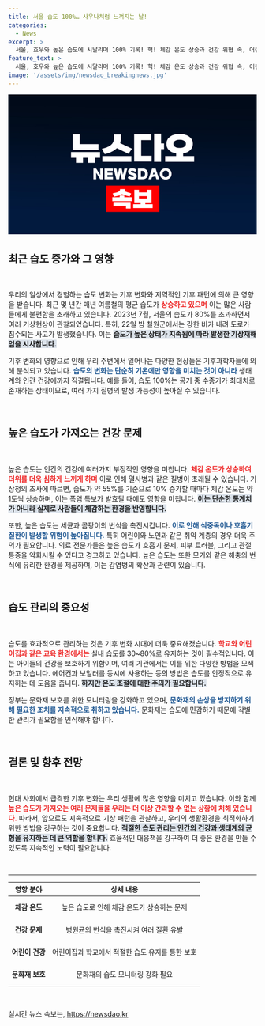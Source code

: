 ```yaml
---
title: 서울 습도 100%… 사우나처럼 느껴지는 날!
categories:
  - News
excerpt: >
  서울, 호우와 높은 습도에 시달리며 100% 기록! 헉! 체감 온도 상승과 건강 위협 속, 어린이집도 비상사태! 최근 폭염 특보와 동시 발생한 호우의 미스터리, 자세히 알아보세요!
feature_text: >
  서울, 호우와 높은 습도에 시달리며 100% 기록! 헉! 체감 온도 상승과 건강 위협 속, 어린이집도 비상사태! 최근 폭염 특보와 동시 발생한 호우의 미스터리, 자세히 알아보세요!
image: '/assets/img/newsdao_breakingnews.jpg'
---
```


<p><img src="/assets/img/newsdao_breakingnews.jpg" alt="bookingtag 속보" /></p>

<h2 data-ke-size="size26">최근 습도 증가와 그 영향</h2>

<p data-ke-size="size16">&nbsp;</p>

<p>우리의 일상에서 경험하는 습도 변화는 기후 변화와 지역적인 기후 패턴에 의해 큰 영향을 받습니다. 최근 몇 년간 매년 여름철의 평균 습도가 <b><span style="color: #ee2323;">상승하고 있으며</span></b> 이는 많은 사람들에게 불편함을 초래하고 있습니다. 2023년 7월, 서울의 습도가 80%를 초과하면서 여러 기상현상이 관찰되었습니다. 특히, 22일 밤 철원군에서는 강한 비가 내려 도로가 침수되는 사고가 발생했습니다. 이는 <b><span style="background-color: #21538527;">습도가 높은 상태가 지속됨에 따라 발생한 기상재해임을 시사합니다.</span></b> </p>

<p>기후 변화의 영향으로 인해 우리 주변에서 일어나는 다양한 현상들은 기후과학자들에 의해 분석되고 있습니다. <b><span style="color: #1a5490;">습도의 변화는 단순히 기온에만 영향을 미치는 것이 아니라</span></b> 생태계와 인간 건강에까지 직결됩니다. 예를 들어, 습도 100%는 공기 중 수증기가 최대치로 존재하는 상태이므로, 여러 가지 질병의 발생 가능성이 높아질 수 있습니다.</p>

<p data-ke-size="size16">&nbsp;</p>

<h2 data-ke-size="size26">높은 습도가 가져오는 건강 문제</h2>

<p data-ke-size="size16">&nbsp;</p>

<p>높은 습도는 인간의 건강에 여러가지 부정적인 영향을 미칩니다. <b><span style="color: #ee2323;">체감 온도가 상승하여 더위를 더욱 심하게 느끼게 하며</span></b> 이로 인해 열사병과 같은 질병이 초래될 수 있습니다. 기상청의 조사에 따르면, 습도가 약 55%를 기준으로 10% 증가할 때마다 체감 온도는 약 1도씩 상승하며, 이는 폭염 특보가 발효될 때에도 영향을 미칩니다. <b><span style="background-color: #21538527;">이는 단순한 통계치가 아니라 실제로 사람들이 체감하는 환경을 반영합니다.</span></b> </p>

<p>또한, 높은 습도는 세균과 곰팡이의 번식을 촉진시킵니다. <b><span style="color: #1a5490;">이로 인해 식중독이나 호흡기 질환이 발생할 위험이 높아집니다.</span></b> 특히 어린이와 노인과 같은 취약 계층의 경우 더욱 주의가 필요합니다. 의료 전문가들은 높은 습도가 호흡기 문제, 피부 트러블, 그리고 관절 통증을 악화시킬 수 있다고 경고하고 있습니다. 높은 습도는 또한 모기와 같은 해충의 번식에 유리한 환경을 제공하며, 이는 감염병의 확산과 관련이 있습니다.</p>

<p data-ke-size="size16">&nbsp;</p>

<h2 data-ke-size="size26">습도 관리의 중요성</h2>

<p data-ke-size="size16">&nbsp;</p>

<p>습도를 효과적으로 관리하는 것은 기후 변화 시대에 더욱 중요해졌습니다. <b><span style="color: #ee2323;">학교와 어린이집과 같은 교육 환경에서는</span></b> 실내 습도를 30~80%로 유지하는 것이 필수적입니다. 이는 아이들의 건강을 보호하기 위함이며, 여러 기관에서는 이를 위한 다양한 방법을 모색하고 있습니다. 에어컨과 보일러를 동시에 사용하는 등의 방법은 습도를 안정적으로 유지하는 데 도움을 줍니다. <b><span style="background-color: #21538527;">하지만 온도 조절에 대한 주의가 필요합니다.</span></b> </p>

<p>정부는 문화재 보호를 위한 모니터링을 강화하고 있으며, <b><span style="color: #1a5490;">문화재의 손상을 방지하기 위해 필요한 조치를 지속적으로 취하고 있습니다.</span></b> 문화재는 습도에 민감하기 때문에 각별한 관리가 필요함을 인식해야 합니다. </p>

<p data-ke-size="size16">&nbsp;</p>

<h2 data-ke-size="size26">결론 및 향후 전망</h2>

<p data-ke-size="size16">&nbsp;</p>

<p>현대 사회에서 급격한 기후 변화는 우리 생활에 많은 영향을 미치고 있습니다. 이와 함께 <b><span style="color: #ee2323;">높은 습도가 가져오는 여러 문제들을 우리는 더 이상 간과할 수 없는 상황에 처해 있습니다.</span></b> 따라서, 앞으로도 지속적으로 기상 패턴을 관찰하고, 우리의 생활환경을 최적화하기 위한 방법을 강구하는 것이 중요합니다. <b><span style="background-color: #21538527;">적절한 습도 관리는 인간의 건강과 생태계의 균형을 유지하는 데 큰 역할을 합니다.</span></b> 효율적인 대응책을 강구하여 더 좋은 환경을 만들 수 있도록 지속적인 노력이 필요합니다. </p>

<p data-ke-size="size16">&nbsp;</p>

<hr>

<table style="width: 100%;">
    <thead>
        <tr>
            <th style="text-align: center;">영향 분야</th>
            <th style="text-align: center;">상세 내용</th>
        </tr>
    </thead>
    <tbody>
        <tr>
            <td style="text-align: center; height: 40px;"><b>체감 온도</b></td>
            <td style="text-align: center; height: 40px;">높은 습도로 인해 체감 온도가 상승하는 문제</td>
        </tr>
        <tr>
            <td style="text-align: center; height: 40px;"><b>건강 문제</b></td>
            <td style="text-align: center; height: 40px;">병원균의 번식을 촉진시켜 여러 질환 유발</td>
        </tr>
        <tr>
            <td style="text-align: center; height: 40px;"><b>어린이 건강</b></td>
            <td style="text-align: center; height: 40px;">어린이집과 학교에서 적절한 습도 유지를 통한 보호</td>
        </tr>
        <tr>
            <td style="text-align: center; height: 40px;"><b>문화재 보호</b></td>
            <td style="text-align: center; height: 40px;">문화재의 습도 모니터링 강화 필요</td>
        </tr>
    </tbody>
</table>

<p data-ke-size="size16">&nbsp;</p>
실시간 뉴스 속보는, <a href="https://newsdao.kr" rel="dofollow">https://newsdao.kr</a>


